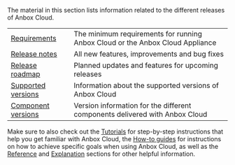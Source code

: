 The material in this section lists information related to the different releases of Anbox Cloud.

|  |  |
|--|--|
| [Requirements](https://discourse.ubuntu.com/t/installation-requirements/17734) | The minimum requirements for running Anbox Cloud or the Anbox Cloud Appliance |
| [Release notes](https://discourse.ubuntu.com/t/release-notes/17842) | All new features, improvements and bug fixes |
| [Release roadmap](https://discourse.ubuntu.com/t/release-roadmap/19359) | Planned updates and features for upcoming releases |
| [Supported versions](https://discourse.ubuntu.com/t/supported-versions/21046) | Information about the supported versions of Anbox Cloud |
| [Component versions](https://discourse.ubuntu.com/t/component-versions/21413) | Version information for the different components delivered with Anbox Cloud |

Make sure to also check out the [Tutorials](https://discourse.ubuntu.com/t/tutorials/28826) for step-by-step instructions that help you get familiar with Anbox Cloud, the [How-to guides](https://discourse.ubuntu.com/t/how-to-guides/28827) for instructions on how to achieve specific goals when using Anbox Cloud, as well as the [Reference](https://discourse.ubuntu.com/t/reference/28828) and [Explanation](https://discourse.ubuntu.com/t/explanation/28829) sections for other helpful information.
